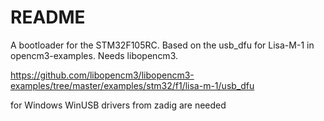 # README

A bootloader for the STM32F105RC.
Based on the usb_dfu for Lisa-M-1 in opencm3-examples.
Needs libopencm3.

https://github.com/libopencm3/libopencm3-examples/tree/master/examples/stm32/f1/lisa-m-1/usb_dfu

for Windows WinUSB drivers from zadig are needed

